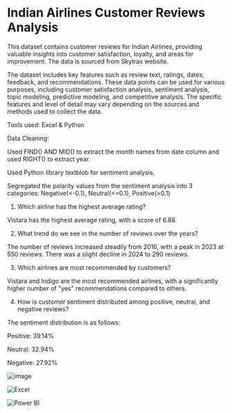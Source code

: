 # Indian Airlines Customer Reviews Analysis

This dataset contains customer reviews for Indian Airlines, providing valuable insights into customer satisfaction, loyalty, and areas for improvement. The data is sourced from Skytrax website.

The dataset includes key features such as review text, ratings, dates, feedback, and recommendations. These data points can be used for various purposes, including customer satisfaction analysis, sentiment analysis, topic modeling, predictive modeling, and competitive analysis. The specific features and level of detail may vary depending on the sources and methods used to collect the data.

Tools used: Excel & Python

Data Cleaning:

Used FIND() AND MID() to extract the month names from date column and used RIGHT() to extract year.

Used Python library textblob for sentiment analysis.

Segregated the polarity values from the sentiment analysis into 3 categories: Negative(<-0.1), Neutral(<=0.1), Positive(>0.1)


1. Which airline has the highest average rating?

Vistara has the highest average rating, with a score of 6.88.

2. What trend do we see in the number of reviews over the years?

The number of reviews increased steadily from 2016, with a peak in 2023 at 550 reviews. There was a slight decline in 2024 to 290 reviews.

3. Which airlines are most recommended by customers?

Vistara and Indigo are the most recommended airlines, with a significantly higher number of "yes" recommendations compared to others.

4. How is customer sentiment distributed among positive, neutral, and negative reviews?

The sentiment distribution is as follows:

Positive: 39.14%

Neutral: 32.94%

Negative: 27.92%

![image](https://github.com/user-attachments/assets/e5bfc492-3963-4644-8c1b-053cf92d1340)


![Excel](https://github.com/user-attachments/assets/c31d9a92-2ec8-4a2c-932e-268a6c88943d)

![Power BI](https://github.com/user-attachments/assets/d24653f6-3f5b-4712-8066-86f626417cd4)



